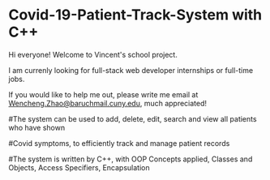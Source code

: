 # Covid-19-Patient-Track-System with C++

Hi everyone! Welcome to Vincent's school project.

I am currenly looking for full-stack web developer internships or full-time jobs.

If you would like to help me out, please write me email at Wencheng.Zhao@baruchmail.cuny.edu, much appreciated!


#The system can be used to add, delete, edit, search and view all patients who have shown

#Covid symptoms, to efficiently track and manage patient records

#The system is written by C++, with OOP Concepts applied, Classes and Objects, Access Specifiers, Encapsulation
      
